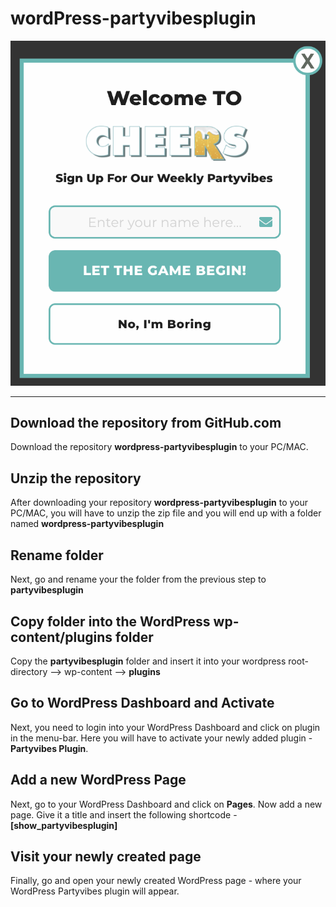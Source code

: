 # wordPress-partyvibesplugin

![Chocolate Chip Cookies](screenshot.png)

***

## Download the repository from GitHub.com 
Download the repository **wordpress-partyvibesplugin** to your PC/MAC.

## Unzip the repository
After downloading your repository **wordpress-partyvibesplugin** to your PC/MAC, you will have to unzip the zip file and you will end up with a folder named **wordpress-partyvibesplugin**

## Rename folder
Next, go and rename your the folder from the previous step to **partyvibesplugin**

## Copy folder into the WordPress wp-content/plugins folder
Copy the **partyvibesplugin** folder and insert it into your wordpress root-directory --> wp-content --> **plugins**

## Go to WordPress Dashboard and Activate
Next, you need to login into your WordPress Dashboard and click on plugin in the menu-bar. Here you will have to activate your newly added plugin - **Partyvibes Plugin**.

## Add a new WordPress Page
Next, go to your WordPress Dashboard and click on **Pages**.  Now add a new page. Give it a title and insert the following shortcode - **[show_partyvibesplugin]**

## Visit your newly created page
Finally, go and open your newly created WordPress page - where your WordPress Partyvibes plugin will appear.
